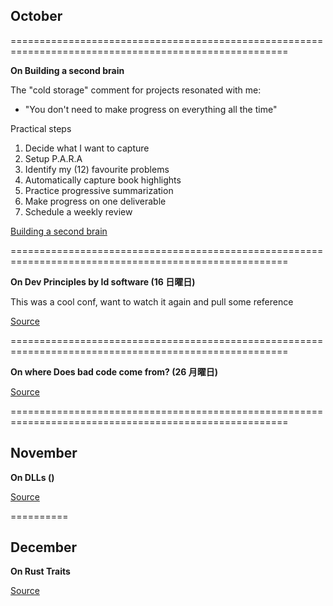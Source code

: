 ## October

======================================================================================================

**On Building a second brain** 

The "cold storage" comment for projects resonated with me:
- "You don't need to make progress on everything all the time"

Practical steps
1. Decide what I want to capture
2. Setup P.A.R.A
3. Identify my (12) favourite problems
4. Automatically capture book highlights
5. Practice progressive summarization
6. Make progress on one deliverable
7. Schedule a weekly review

[Building a second
brain](https://www.audible.com/pd/Building-a-Second-Brain-Audiobook/B09MGHPVP4)

======================================================================================================

**On Dev Principles by Id software (16 日曜日)**

This was a cool conf, want to watch it again and pull some reference

[Source](https://www.youtube.com/watch?v=IzqdZAYcwfY)

======================================================================================================

**On where Does bad code come from? (26 月曜日)**

[Source](https://www.youtube.com/watch?v=7YpFGkG-u1w)

======================================================================================================

## November

**On DLLs ()**

[Source](https://www.youtube.com/watch?v=JPQWQfDhICA)

==========

## December

**On Rust Traits**


[Source](https://www.youtube.com/watch?v=grU-4u0Okto)
